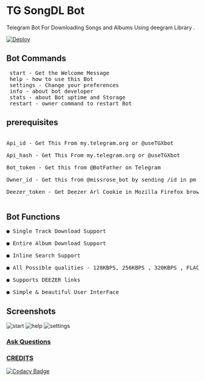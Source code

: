 # TG SongDL Bot
Telegram Bot For Downloading Songs and Albums Using deegram Library .

[![Deploy](https://www.herokucdn.com/deploy/button.svg)](https://heroku.com/deploy)

## Bot Commands 
<pre> start - Get the Welcome Message </br> help - how to use this Bot </br> settings - Change your preferences </br> info - about bot developer </br> stats - about Bot uptime and Storage </br> restart - owner command to restart Bot</pre>

## prerequisites
<pre> 
Api_id - Get This From my.telegram.org or @useTGXbot</br>
Api_hash - Get This From my.telegram.org or @useTGXbot </br>
Bot_token - Get this from @BotFather on Telegram</br>
Owner_id - Get this from @missrose_bot by sending /id in pm or Use Showjson bot to find your id  </br>
Deezer_token - Get Deezer Arl Cookie in Mozilla Firefox browser Using Cookie Manager Extension from deezer.com</br> </pre>

## Bot Functions 
<pre>
● Single Track Download Support </br>
● Entire Album Download Support </br>
● Inline Search Support </br>
● All Possible qualities - 128KBPS, 256KBPS , 320KBPS , FLAC </br>
● Supports DEEZER links </br>
● Simple & beautiful User InterFace </br></pre>


## Screenshots 

![start](https://telegra.ph/file/79b13dfc8cd5a59c08322.jpg)
![help](https://telegra.ph/file/44ae5936cc202331e23f4.jpg)
![settings](https://telegra.ph/file/6082bb02460641f7ffd24.jpg)


### [Ask Questions](https://telegram.me/priyanshu_bhardwaj)


### [CREDITS](https://github.com/deethon/aykut)


[![Codacy Badge](https://api.codacy.com/project/badge/Grade/d30289a21dde443a87a9b026411f10b6)](https://app.codacy.com/gh/deethon/deegram?utm_source=github.com&utm_medium=referral&utm_content=deethon/deegram&utm_campaign=Badge_Grade_Dashboard)

